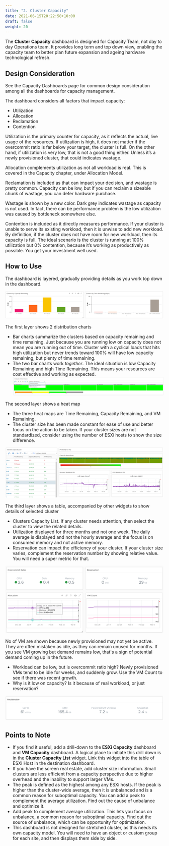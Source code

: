 ```yaml
---
title: "2. Cluster Capacity"
date: 2021-06-15T20:22:58+10:00
draft: false
weight: 20
---
```


The **Cluster Capacity** dashboard is designed for Capacity Team, not day to day Operations team. It provides long term and top down view, enabling the capacity team to better plan future expansion and ageing hardware technological refresh.

## Design Consideration

See the Capacity Dashboards page for common design consideration among all the dashboards for capacity management. 

The dashboard considers all factors that impact capacity: 
- Utilization
- Allocation
- Reclamation
- Contention

Utilization is the primary counter for capacity, as it reflects the actual, live usage of the resources. If utilization is high, it does not matter if the overcommit ratio is far below your target, the cluster is full. On the other hand, if utilization is very low, that is not a good thing either. Unless it’s a newly provisioned cluster, that could indicates wastage.

Allocation complements utilization as not all workload is real. This is covered in the Capacity chapter, under Allocation Model.

Reclamation is included as that can impact your decision, and wastage is pretty common. Capacity can be low, but if you can reclaim a sizeable chunk of wastage, you can defer hardware purchase.

Wastage is shown by a new color. Dark grey indicates wastage as capacity is not used. In fact, there can be performance problem is the low utilization was caused by bottleneck somewhere else. 

Contention is included as it directly measures performance. If your cluster is unable to serve its existing workload, then it is unwise to add new workload. By definition, if the cluster does not have room for new workload, then its capacity is full. The ideal scenario is the cluster is running at 100% utilization but 0% contention, because it’s working as productively as possible. You get your investment well used.

## How to Use

The dashboard is layered, gradually providing details as you work top down in the dashboard.

![](3.3.2-fig-1.png)

The first layer shows 2 distribution charts
- Bar charts summarize the clusters based on capacity remaining and time remaining. Just because you are running low on capacity does not mean you are running out of time. Cluster with a cyclical loads that hits high utilization but never trends toward 100% will have low capacity remaining, but plenty of time remaining.
- The two bar charts work *together*. The ideal situation is low Capacity Remaining and high Time Remaining. This means your resources are cost effective and working as expected.
![](3.3.2-fig-2.png)

The second layer shows a heat map
- The three heat maps are Time Remaining, Capacity Remaining, and VM Remaining.
- The cluster size has been made constant for ease of use and better focus on the action to be taken. If your cluster sizes are not standardized, consider using the number of ESXi hosts to show the size difference. 

![](3.3.2-fig-3.png)

The third layer shows a table, accompanied by other widgets to show details of selected cluster
- Clusters Capacity List. If any cluster needs attention, then select the cluster to view the related details.
- Utilization displayed for three months and not one week. The daily average is displayed and not the hourly average and the focus is on consumed memory and not active memory.
- Reservation can impact the efficiency of your cluster. If your cluster size varies, complement the reservation number by showing relative value. You will need a super metric for that.

![](3.3.2-fig-4.png)

No of VM are shown because newly provisioned may not yet be active. They are often mistaken as idle, as they can remain unused for months. If you see VM growing but demand remains low, that's a sign of potential demand coming up in the future. 
- Workload can be low, but is overcommit ratio high? Newly provisioned VMs tend to be idle for weeks, and suddenly grow. Use the VM Count to see if there was recent growth.
- Why is it low on capacity? Is it because of real workload, or just reservation?

![](3.3.2-fig-5.png)

## Points to Note

- If you find it useful, add a drill-down to the **ESXi Capacity** dashboard and **VM Capacity** dashboard. A logical place to initiate this drill down is in the **Cluster Capacity List** widget. Link this widget into the table of ESXi Host in the destination dashboard. 
- If you have the screen real estate, add cluster size information. Small clusters are less efficient from a capacity perspective due to higher overhead and the inability to support larger VMs.
- The peak is defined as the highest among any ESXi hosts. If the peak is higher than the cluster-wide average, then it is unbalanced and is a common reason for suboptimal capacity. You can add a peak to complement the average utilization. Find out the cause of unbalance and optimize it.
- Add peak to complement average utilization. This lets you focus on unbalance, a common reason for suboptimal capacity. Find out the source of unbalance, which can be opportunity for optimization.
- This dashboard is not designed for stretched cluster, as this needs its own capacity model. You will need to have an object or custom group for each site, and then displays them side by side.